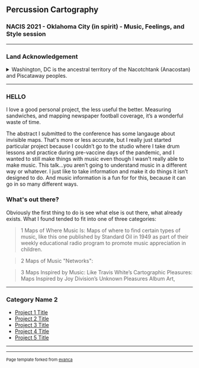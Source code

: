## Percussion Cartography
### NACIS 2021 - Oklahoma City (in spirit) - Music, Feelings, and Style session

---

### Land Acknowledgement
<details>
  <summary>Washington, DC is the ancestral territory of the Nacotchtank (Anacostan) and Piscataway peoples.</summary> 
I am writing this from Washington DC, which occupies what was was and still is the ancestral lands of the Nacotchtank (or Anacostan) and Piscataway people. Corn, beans, and squash once grew on Capitol Hill. Pottery has been unearthed on the site of what is now the White House, and burial mounds have been uncovered at Joint Base Anacostia-Bolling. Today there are roughly 4,000 Indiginous citizens of the District of Columbia, representing not only local tribal communities but also ones from all across the Americas. 

To learn more about the Nacotchtank and learn about efforts to gain recognition for the Nacotchtank history of the area, please visit the DC Native History Project at onceasitwasdc.org. 
</details>

---

### HELLO

I love a good personal project, the less useful the better. Measuring sandwiches, and mapping newspaper football coverage, it’s a wonderful waste of time. 

The abstract I submitted to the conference has some langauge about invisible maps. That's more or less accurate, but I really just started particular project because I couldn’t go to the studio where I take drum lessons and practice during pre-vaccine days of the pandemic, and I wanted to still make things with music even though I wasn’t really able to make music. This talk...you aren’t going to understand music in a different way or whatever. I just like to take information and make it do things it isn’t designed to do. And music information is a fun for for this, because it can go in so many different ways. 

### What's out there?

Obviously the first thing to do is see what else is out there, what already exists. What I found tended to fit into one of three categories:

>1 Maps of Where Music Is: Maps of where to find certain types of music, like this one published by Standard Oil in 1949 as part of their weekly educational radio program to promote music appreciation in children.

>2 Maps of Music "Networks":

>3 Maps Inspired by Music: Like Travis White’s Cartographic Pleasures: Maps Inspired by Joy Division’s Unknown Pleasures Album Art,
---

### Category Name 2

- [Project 1 Title](http://example.com/)
- [Project 2 Title](http://example.com/)
- [Project 3 Title](http://example.com/)
- [Project 4 Title](http://example.com/)
- [Project 5 Title](http://example.com/)

---




---
<p style="font-size:11px">Page template forked from <a href="https://github.com/evanca/quick-portfolio">evanca</a></p>
<!-- Remove above link if you don't want to attibute -->
